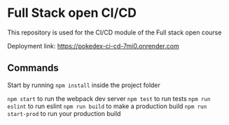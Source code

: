 # Full Stack open CI/CD

This repository is used for the CI/CD module of the Full stack open course

Deployment link: https://pokedex-ci-cd-7mi0.onrender.com

## Commands

Start by running `npm install` inside the project folder

`npm start` to run the webpack dev server
`npm test` to run tests
`npm run eslint` to run eslint
`npm run build` to make a production build
`npm run start-prod` to run your production build
